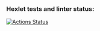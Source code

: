 ### Hexlet tests and linter status:
[![Actions Status](https://github.com/KrisUvrv/frontend-project-44/workflows/hexlet-check/badge.svg)](https://github.com/KrisUvrv/frontend-project-44/actions)